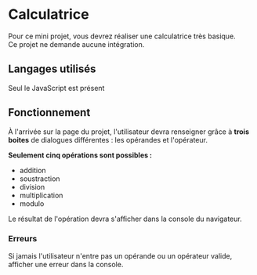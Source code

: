 # Calculatrice

Pour ce mini projet, vous devrez réaliser une calculatrice très basique.  
Ce projet ne demande aucune intégration.

## Langages utilisés

Seul le JavaScript est présent

## Fonctionnement

À l'arrivée sur la page du projet, l'utilisateur devra renseigner grâce à **trois boites** de dialogues différentes : les opérandes et l'opérateur.

**Seulement cinq opérations sont possibles :** 
* addition
* soustraction
* division
* multiplication
* modulo

Le résultat de l'opération devra s'afficher dans la console du navigateur.

### Erreurs

Si jamais l'utilisateur n'entre pas un opérande ou un opérateur valide, afficher une erreur dans la console.
